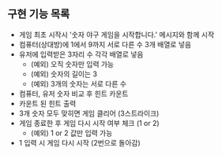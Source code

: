 ## 구현 기능 목록

- 게임 최초 시작시 '숫자 야구 게임을 시작합니다.' 메시지와 함께 시작
- 컴퓨터(상대방)에 1에서 9까지 서로 다른 수 3개 배열로 넣음
- 유저에 입력받은 3자리 수 각각 배열로 넣음
  - (예외) 오직 숫자만 입력 가능
  - (예외) 숫자의 길이는 3
  - (예외) 3개의 숫자는 서로 다른 수
- 컴퓨터, 유저 숫자 비교 후 힌트 카운트
- 카운트 된 힌트 출력
- 3개 숫자 모두 맞히면 게임 클리어 (3스트라이크)
- 게임 종료한 후 게임 다시 시작 여부 체크 (1 or 2)
  - (예외) 1 or 2 값만 입력 가능
- 1 입력 시 게임 다시 시작 (2번으로 돌아감)
